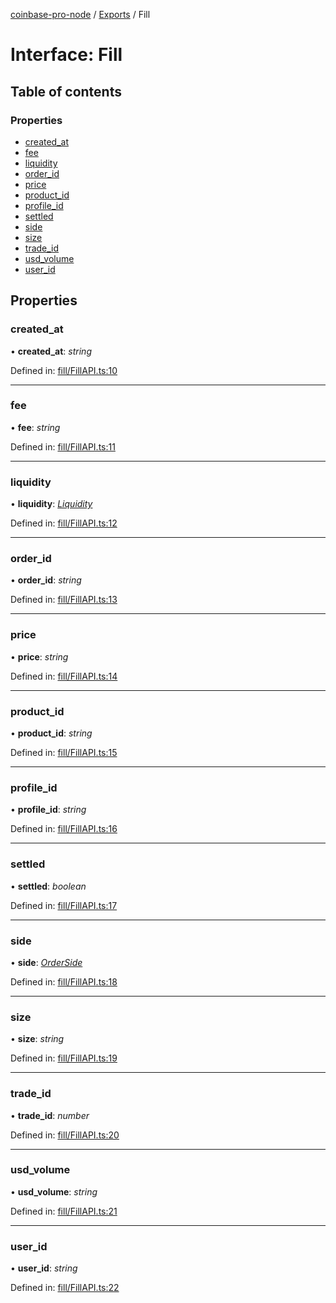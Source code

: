 [coinbase-pro-node](../README.md) / [Exports](../modules.md) / Fill

# Interface: Fill

## Table of contents

### Properties

- [created_at](fill.md#created_at)
- [fee](fill.md#fee)
- [liquidity](fill.md#liquidity)
- [order_id](fill.md#order_id)
- [price](fill.md#price)
- [product_id](fill.md#product_id)
- [profile_id](fill.md#profile_id)
- [settled](fill.md#settled)
- [side](fill.md#side)
- [size](fill.md#size)
- [trade_id](fill.md#trade_id)
- [usd_volume](fill.md#usd_volume)
- [user_id](fill.md#user_id)

## Properties

### created_at

• **created_at**: _string_

Defined in: [fill/FillAPI.ts:10](https://github.com/bennycode/coinbase-pro-node/blob/1018fbd/src/fill/FillAPI.ts#L10)

---

### fee

• **fee**: _string_

Defined in: [fill/FillAPI.ts:11](https://github.com/bennycode/coinbase-pro-node/blob/1018fbd/src/fill/FillAPI.ts#L11)

---

### liquidity

• **liquidity**: [_Liquidity_](../enums/liquidity.md)

Defined in: [fill/FillAPI.ts:12](https://github.com/bennycode/coinbase-pro-node/blob/1018fbd/src/fill/FillAPI.ts#L12)

---

### order_id

• **order_id**: _string_

Defined in: [fill/FillAPI.ts:13](https://github.com/bennycode/coinbase-pro-node/blob/1018fbd/src/fill/FillAPI.ts#L13)

---

### price

• **price**: _string_

Defined in: [fill/FillAPI.ts:14](https://github.com/bennycode/coinbase-pro-node/blob/1018fbd/src/fill/FillAPI.ts#L14)

---

### product_id

• **product_id**: _string_

Defined in: [fill/FillAPI.ts:15](https://github.com/bennycode/coinbase-pro-node/blob/1018fbd/src/fill/FillAPI.ts#L15)

---

### profile_id

• **profile_id**: _string_

Defined in: [fill/FillAPI.ts:16](https://github.com/bennycode/coinbase-pro-node/blob/1018fbd/src/fill/FillAPI.ts#L16)

---

### settled

• **settled**: _boolean_

Defined in: [fill/FillAPI.ts:17](https://github.com/bennycode/coinbase-pro-node/blob/1018fbd/src/fill/FillAPI.ts#L17)

---

### side

• **side**: [_OrderSide_](../enums/orderside.md)

Defined in: [fill/FillAPI.ts:18](https://github.com/bennycode/coinbase-pro-node/blob/1018fbd/src/fill/FillAPI.ts#L18)

---

### size

• **size**: _string_

Defined in: [fill/FillAPI.ts:19](https://github.com/bennycode/coinbase-pro-node/blob/1018fbd/src/fill/FillAPI.ts#L19)

---

### trade_id

• **trade_id**: _number_

Defined in: [fill/FillAPI.ts:20](https://github.com/bennycode/coinbase-pro-node/blob/1018fbd/src/fill/FillAPI.ts#L20)

---

### usd_volume

• **usd_volume**: _string_

Defined in: [fill/FillAPI.ts:21](https://github.com/bennycode/coinbase-pro-node/blob/1018fbd/src/fill/FillAPI.ts#L21)

---

### user_id

• **user_id**: _string_

Defined in: [fill/FillAPI.ts:22](https://github.com/bennycode/coinbase-pro-node/blob/1018fbd/src/fill/FillAPI.ts#L22)
